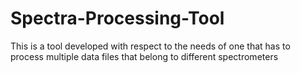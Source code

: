 # Spectra-Processing-Tool
This is  a tool developed with respect to the needs of one that has to process multiple data files that belong to different spectrometers
